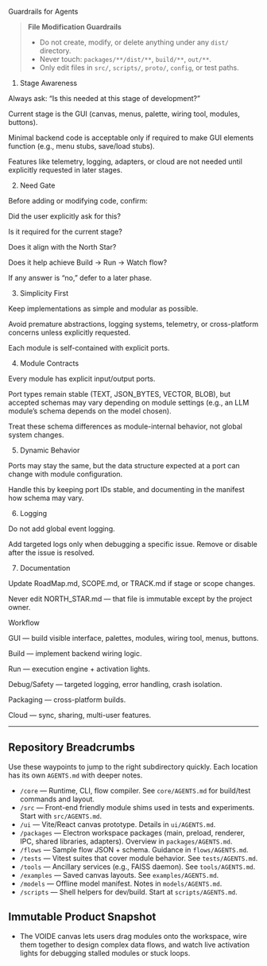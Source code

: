 Guardrails for Agents
> **File Modification Guardrails**
> - Do not create, modify, or delete anything under any `dist/` directory.
> - Never touch: `packages/**/dist/**`, `build/**`, `out/**`.
> - Only edit files in `src/`, `scripts/`, `proto/`, `config`, or test paths.

1. Stage Awareness

Always ask: “Is this needed at this stage of development?”

Current stage is the GUI (canvas, menus, palette, wiring tool, modules, buttons).

Minimal backend code is acceptable only if required to make GUI elements function (e.g., menu stubs, save/load stubs).

Features like telemetry, logging, adapters, or cloud are not needed until explicitly requested in later stages.

2. Need Gate

Before adding or modifying code, confirm:

Did the user explicitly ask for this?

Is it required for the current stage?

Does it align with the North Star?

Does it help achieve Build → Run → Watch flow?

If any answer is “no,” defer to a later phase.

3. Simplicity First

Keep implementations as simple and modular as possible.

Avoid premature abstractions, logging systems, telemetry, or cross-platform concerns unless explicitly requested.

Each module is self-contained with explicit ports.

4. Module Contracts

Every module has explicit input/output ports.

Port types remain stable (TEXT, JSON_BYTES, VECTOR, BLOB), but accepted schemas may vary depending on module settings (e.g., an LLM module’s schema depends on the model chosen).

Treat these schema differences as module-internal behavior, not global system changes.

5. Dynamic Behavior

Ports may stay the same, but the data structure expected at a port can change with module configuration.

Handle this by keeping port IDs stable, and documenting in the manifest how schema may vary.

6. Logging

Do not add global event logging.

Add targeted logs only when debugging a specific issue. Remove or disable after the issue is resolved.

7. Documentation

Update RoadMap.md, SCOPE.md, or TRACK.md if stage or scope changes.

Never edit NORTH_STAR.md — that file is immutable except by the project owner.

Workflow

GUI — build visible interface, palettes, modules, wiring tool, menus, buttons.

Build — implement backend wiring logic.

Run — execution engine + activation lights.

Debug/Safety — targeted logging, error handling, crash isolation.

Packaging — cross-platform builds.

Cloud — sync, sharing, multi-user features.

---

## Repository Breadcrumbs

Use these waypoints to jump to the right subdirectory quickly. Each location
has its own `AGENTS.md` with deeper notes.

- `/core` — Runtime, CLI, flow compiler. See `core/AGENTS.md` for build/test
  commands and layout.
- `/src` — Front-end friendly module shims used in tests and experiments.
  Start with `src/AGENTS.md`.
- `/ui` — Vite/React canvas prototype. Details in `ui/AGENTS.md`.
- `/packages` — Electron workspace packages (main, preload, renderer, IPC,
  shared libraries, adapters). Overview in `packages/AGENTS.md`.
- `/flows` — Sample flow JSON + schema. Guidance in `flows/AGENTS.md`.
- `/tests` — Vitest suites that cover module behavior. See `tests/AGENTS.md`.
- `/tools` — Ancillary services (e.g., FAISS daemon). See `tools/AGENTS.md`.
- `/examples` — Saved canvas layouts. See `examples/AGENTS.md`.
- `/models` — Offline model manifest. Notes in `models/AGENTS.md`.
- `/scripts` — Shell helpers for dev/build. Start at `scripts/AGENTS.md`.

## Immutable Product Snapshot

- The VOIDE canvas lets users drag modules onto the workspace, wire them together to design complex data flows, and watch live activation lights for debugging stalled modules or stuck loops.
